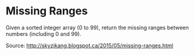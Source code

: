 Missing Ranges
==================

Given a sorted integer array (0 to 99), return the missing ranges between
numbers (including 0 and 99).

Source: http://skyzjkang.blogspot.ca/2015/05/missing-ranges.html